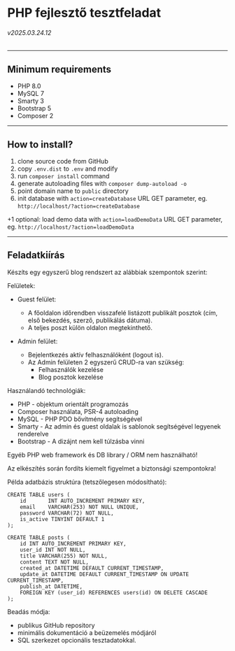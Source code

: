 # PHP fejlesztő tesztfeladat
###### v2025.03.24.12

---

## Minimum requirements

- PHP 8.0
- MySQL 7
- Smarty 3
- Bootstrap 5
- Composer 2

---

## How to install?

1. clone source code from GitHub
1. copy `.env.dist` to `.env` and modify
1. run `composer install` command
1. generate autoloading files with `composer dump-autoload -o`
1. point domain name to `public` directory
1. init database with `action=createDatabase` URL GET parameter, eg. `http://localhost/?action=createDatabase`

+1 optional: load demo data with `action=loadDemoData` URL GET parameter, eg. `http://localhost/?action=loadDemoData`
 
---

## Feladatkiírás

Készíts egy egyszerű blog rendszert az alábbiak szempontok szerint:

Felületek:
- Guest felület:
  - A főoldalon időrendben visszafelé listázott publikált posztok (cím, első bekezdés, szerző, publikálás dátuma).
  - A teljes poszt külön oldalon megtekinthető.

- Admin felület:
  - Bejelentkezés aktív felhasználóként (logout is).
  - Az Admin felületen 2 egyszerű CRUD-ra van szükség:
    - Felhasználók kezelése
    - Blog posztok kezelése

Használandó technológiák:
- PHP - objektum orientált programozás
- Composer használata, PSR-4 autoloading
- MySQL - PHP PDO bővítmény segítségével
- Smarty - Az admin és guest oldalak is sablonok segítségével legyenek renderelve
- Bootstrap - A dizájnt nem kell túlzásba vinni

Egyéb PHP web framework és DB library / ORM nem használható!

Az elkészítés során fordíts kiemelt figyelmet a biztonsági szempontokra!

Példa adatbázis struktúra (tetszőlegesen módosítható):

```mysql
CREATE TABLE users (
    id       INT AUTO_INCREMENT PRIMARY KEY,
    email    VARCHAR(253) NOT NULL UNIQUE,
    password VARCHAR(72) NOT NULL,
    is_active TINYINT DEFAULT 1
);

CREATE TABLE posts (
    id INT AUTO_INCREMENT PRIMARY KEY,
    user_id INT NOT NULL,
    title VARCHAR(255) NOT NULL,
    content TEXT NOT NULL,
    created_at DATETIME DEFAULT CURRENT_TIMESTAMP,
    update_at DATETIME DEFAULT CURRENT_TIMESTAMP ON UPDATE CURRENT_TIMESTAMP,
    publish_at DATETIME,
    FOREIGN KEY (user_id) REFERENCES users(id) ON DELETE CASCADE
);
```

Beadás módja:
- publikus GitHub repository
- minimális dokumentáció a beüzemelés módjáról
- SQL szerkezet opcionális tesztadatokkal.
